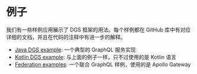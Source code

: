 # 例子

我们有一些样例应用展示了 DGS 框架的用法。每个样例都在 GitHub 库中有对应详细的文档，并且在代码的注释中有进一步的解释。

* [Java DGS example](https://github.com/Netflix/dgs-examples-java): 一个典型的 GraphQL 服务实现
* [Kotlin DGS example](https://github.com/Netflix/dgs-examples-kotlin): 与上面的例子一样，只不过使用的是 Kotlin 语言
* [Federation examples](https://github.com/Netflix/dgs-federation-example): 一个联合 GraphQL 样例，使用的是 Apollo Gateway

